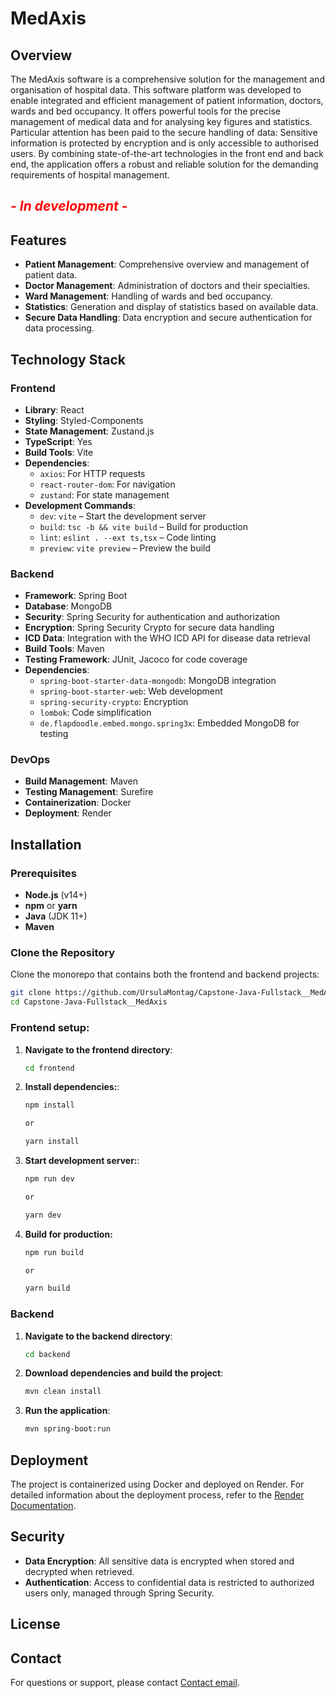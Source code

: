 # MedAxis

## Overview

The MedAxis software is a comprehensive solution for the management and organisation of hospital data. This
software platform was developed to enable integrated and efficient management of patient information, doctors, wards and
bed occupancy. It offers powerful tools for the precise management of medical data and for analysing key figures and
statistics. Particular attention has been paid to the secure handling of data: Sensitive information is protected by
encryption and is only accessible to authorised users. By combining state-of-the-art technologies in the front end and
back end, the application offers a robust and reliable solution for the demanding requirements of hospital management.

## <span style="color:red"> - *In development* -</span>

## Features

- **Patient Management**: Comprehensive overview and management of patient data.
- **Doctor Management**: Administration of doctors and their specialties.
- **Ward Management**: Handling of wards and bed occupancy.
- **Statistics**: Generation and display of statistics based on available data.
- **Secure Data Handling**: Data encryption and secure authentication for data processing.

## Technology Stack

### Frontend

- **Library**: React
- **Styling**: Styled-Components
- **State Management**: Zustand.js
- **TypeScript**: Yes
- **Build Tools**: Vite
- **Dependencies**:
    - `axios`: For HTTP requests
    - `react-router-dom`: For navigation
    - `zustand`: For state management
- **Development Commands**:
    - `dev`: `vite` – Start the development server
    - `build`: `tsc -b && vite build` – Build for production
    - `lint`: `eslint . --ext ts,tsx` – Code linting
    - `preview`: `vite preview` – Preview the build

### Backend

- **Framework**: Spring Boot
- **Database**: MongoDB
- **Security**: Spring Security for authentication and authorization
- **Encryption**: Spring Security Crypto for secure data handling
- **ICD Data**: Integration with the WHO ICD API for disease data retrieval
- **Build Tools**: Maven
- **Testing Framework**: JUnit, Jacoco for code coverage
- **Dependencies**:
    - `spring-boot-starter-data-mongodb`: MongoDB integration
    - `spring-boot-starter-web`: Web development
    - `spring-security-crypto`: Encryption
    - `lombok`: Code simplification
    - `de.flapdoodle.embed.mongo.spring3x`: Embedded MongoDB for testing

### DevOps

- **Build Management**: Maven
- **Testing Management**: Surefire
- **Containerization**: Docker
- **Deployment**: Render

## Installation

### Prerequisites

- **Node.js** (v14+)
- **npm** or **yarn**
- **Java** (JDK 11+)
- **Maven**

### Clone the Repository

Clone the monorepo that contains both the frontend and backend projects:

```bash
git clone https://github.com/UrsulaMontag/Capstone-Java-Fullstack__MedAxis.git
cd Capstone-Java-Fullstack__MedAxis
```

### Frontend setup:

1. **Navigate to the frontend directory**:
   ```bash
   cd frontend

2. **Install dependencies:**:
   ```bash
   npm install
   
   or
   
   yarn install
   ```
3. **Start development server:**:
   ```bash
   npm run dev
   
   or
   
   yarn dev
   ```

4. **Build for production:**
   ```bash
   npm run build
   
   or
   
   yarn build
   ```

### Backend

1. **Navigate to the backend directory**:
   ```bash
   cd backend

2. **Download dependencies and build the project**:
   ```bash
   mvn clean install

3. **Run the application**:
   ```bash
   mvn spring-boot:run

## Deployment

The project is containerized using Docker and deployed on Render. For detailed information about the deployment process,
refer to the [Render Documentation](https://render.com/docs).

## Security

- **Data Encryption**: All sensitive data is encrypted when stored and decrypted when retrieved.
- **Authentication**: Access to confidential data is restricted to authorized users only, managed through Spring
  Security.

## License

## Contact

For questions or support, please contact [Contact email](mailto:montagu@gmail.com).

